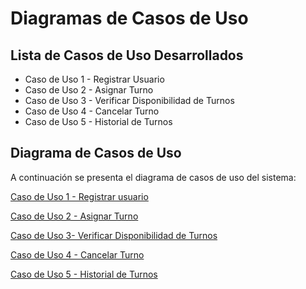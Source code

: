 # Diagramas de Casos de Uso

## Lista de Casos de Uso Desarrollados

- Caso de Uso 1 - Registrar Usuario
- Caso de Uso 2 - Asignar Turno
- Caso de Uso 3 - Verificar Disponibilidad de Turnos
- Caso de Uso 4 - Cancelar Turno
- Caso de Uso 5 - Historial de Turnos

## Diagrama de Casos de Uso

A continuación se presenta el diagrama de casos de uso del sistema:

[Caso de Uso 1 - Registrar usuario](https://github.com/user-attachments/assets/8b430f3a-27f5-4bbf-86a7-cb8b5ff71de4)

[Caso de Uso 2 - Asignar Turno ](https://github.com/user-attachments/assets/2d0c72eb-8f82-49dd-996f-6603836fbad8)

[Caso de Uso 3- Verificar Disponibilidad de Turnos](https://github.com/user-attachments/assets/8cbbf9df-6f6b-4b24-9e56-215df27b432e)

[Caso de Uso 4 - Cancelar Turno ](https://github.com/user-attachments/assets/609d3eef-9ef1-44e7-94ee-19963e3bdf0c)

[Caso de Uso 5 - Historial de Turnos  ](https://github.com/user-attachments/assets/81cbc07a-3edf-4012-8345-ea4e984bcc3e)

